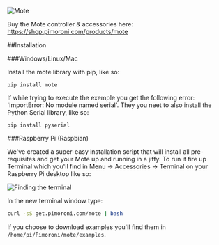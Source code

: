 ![Mote](mote-logo.png)

Buy the Mote controller & accessories here: https://shop.pimoroni.com/products/mote

##Installation

###Windows/Linux/Mac

Install the mote library with pip, like so:

```
pip install mote
```

If while trying to execute the exemple you get the following error: 'ImportError: No module named serial'.
They you neet to also install the Python Serial library, like so:
```
pip install pyserial
```

###Raspberry Pi (Raspbian)

We've created a super-easy installation script that will install all pre-requisites and get your Mote up and running in a jiffy. To run it fire up Terminal which you'll find in Menu -> Accessories -> Terminal on your Raspberry Pi desktop like so:

![Finding the terminal](terminal.jpg)

In the new terminal window type:

```bash
curl -sS get.pimoroni.com/mote | bash
```

If you choose to download examples you'll find them in `/home/pi/Pimoroni/mote/examples`.

